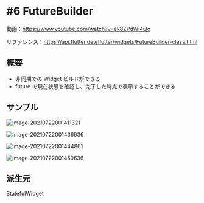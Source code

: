 # #6 FutureBuilder

動画：https://www.youtube.com/watch?v=ek8ZPdWj4Qo

リファレンス：https://api.flutter.dev/flutter/widgets/FutureBuilder-class.html

## 概要

- 非同期での Widget ビルドができる
- future で現在状態を確認し、完了した時点で表示することができる

## サンプル

![image-20210722001411321](img/%236_FutureBuilder/image-20210722001411321.png)

![image-20210722001436936](img/%236_FutureBuilder/image-20210722001436936.png)

![image-20210722001444861](img/%236_FutureBuilder/image-20210722001444861.png)

![image-20210722001450636](img/%236_FutureBuilder/image-20210722001450636.png)

## 派生元

StatefulWidget
